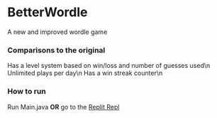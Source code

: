 # BetterWordle
  A new and improved wordle game

### Comparisons to the original
  Has a level system based on win/loss and number of guesses used\n
  Unlimited plays per day\n
  Has a win streak counter\n
  
### How to run
  Run Main.java 
  **OR** 
  go to the [Replit Repl](https://replit.com/@PHILIPXU1/Wordle)
  
